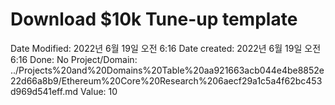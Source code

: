 # Download $10k Tune-up template

Date Modified: 2022년 6월 19일 오전 6:16
Date created: 2022년 6월 19일 오전 6:16
Done: No
Project/Domain: ../Projects%20and%20Domains%20Table%20aa921663acb044e4be8852e22d66a8b9/Ethereum%20Core%20Research%206aecf29a1c5a4f62bc453d969d541eff.md
Value: 10